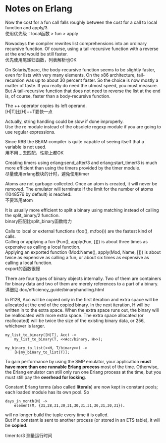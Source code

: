 Notes on Erlang
===

Now the cost for a fun call falls roughly between the cost for a call to local function and apply/3.  
使用优先级：local函数 > fun > apply

Nowadays the compiler rewrites list comprehensions into an ordinary recursive function. Of course, using a tail-recursive function with a reverse at the end would be still faster.  
优先使用尾递归函数，列表解析也OK

On Solaris/Sparc, the body-recursive function seems to be slightly faster, even for lists with very many elements. On the x86 architecture, tail-recursion was up to about 30 percent faster. So the choice is now mostly a matter of taste. If you really do need the utmost speed, you must measure.  
But A tail-recursive function that does not need to reverse the list at the end is, of course, faster than a body-recursive function.

The ++ operator copies its left operand.  
[H|T]比[H]++T要快一点

Actually, string handling could be slow if done improperly.  
Use the re module instead of the obsolete regexp module if you are going to use regular expressions.

Since R6B the BEAM compiler is quite capable of seeing itself that a variable is not used.  
用不用 _ 去匹配，性能上都OK

Creating timers using erlang:send_after/3 and erlang:start_timer/3 is much more efficient than using the timers provided by the timer module.  
尽量使用erlang模块的计时，避免使用timer

Atoms are not garbage-collected. Once an atom is created, it will never be removed. The emulator will terminate if the limit for the number of atoms (1048576 by default) is reached.  
不要滥用atom

It is usually more efficient to split a binary using matching instead of calling the split_binary/2 function.  
binary匹配比split_binary函数给力

Calls to local or external functions (foo(), m:foo()) are the fastest kind of calls.  
Calling or applying a fun (Fun(), apply(Fun, [])) is about three times as expensive as calling a local function.  
Applying an exported function (Mod:Name(), apply(Mod, Name, [])) is about twice as expensive as calling a fun, or about six times as expensive as calling a local function.  
export的函数很慢

There are four types of binary objects internally. Two of them are containers for binary data and two of them are merely references to a part of a binary.  
详细见 doc/efficiency_guide/binaryhandling.html

In R12B, Acc will be copied only in the first iteration and extra space will be allocated at the end of the copied binary. In the next iteration, H will be written in to the extra space. When the extra space runs out, the binary will be reallocated with more extra space. The extra space allocated (or reallocated) will be twice the size of the existing binary data, or 256, whichever is larger.

```
my_list_to_binary([H|T], Acc) ->
    my_list_to_binary(T, <<Acc/binary, H>>);

my_binary_to_list(<<H, T/binary>>) ->
    [H|my_binary_to_list(T)];
```

To gain performance by using the SMP emulator, your application **must have more than one runnable Erlang process** most of the time. Otherwise, the Erlang emulator can still only run one Erlang process at the time, but you must still pay the **overhead for locking**.

Constant Erlang terms (also called **literals**) are now kept in constant pools; each loaded module has its own pool. So

```
days_in_month(M) ->
    element(M, {31,28,31,30,31,30,31,31,30,31,30,31}).
```

will no longer build the tuple every time it is called.  
But if a constant is sent to another process (or stored in an ETS table), it will be **copied**.

timer:tc/3 测量运行时间
